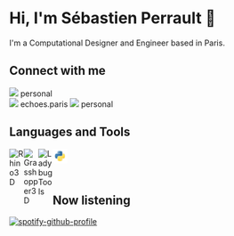 # Hi, I'm Sébastien Perrault 👋

I'm a Computational Designer and Engineer based in Paris. 

## Connect with me

<a href="http://twitter.com/s_perrault" target="_blank"><img width="22" src="https://cdn.simpleicons.org/twitter/53b14f" /></a>  personal  
<a href="https://www.instagram.com/echoes_paris" target="_blank"><img width="22" src="https://cdn.simpleicons.org/instagram/53b14f" /></a>  echoes.paris
<a href="https://www.linkedin.com/in/sebastienperrault" target="_blank"><img width="22" src="https://cdn.simpleicons.org/linkedin/53b14f" /></a> personal
<br>

## Languages and Tools

<img align="left" alt="Rhino3D" width="26px" src="https://w7.pngwing.com/pngs/454/77/png-transparent-rhinoceros-3d-computer-icons-rhino-rhino-rhino-logo-white-3d-computer-graphics-mammal-thumbnail.png" />
<img align="left" alt="Grasshopper3D" width="26px" src="https://seeklogo.com/images/G/grasshopper-3d-logo-B55A18550D-seeklogo.com.png" />
<img align="left" alt="Ladybug Tools" width="26px" src="https://www.ladybug.tools/assets/img/logo.png" />
<img align="left" alt="Python" width="26px" src="https://raw.githubusercontent.com/github/explore/80688e429a7d4ef2fca1e82350fe8e3517d3494d/topics/python/python.png" />

<br><br><br>

## Now listening
[![spotify-github-profile](https://spotify-github-profile.vercel.app/api/view?uid=sperrault&cover_image=true&theme=natemoo-re&show_offline=false&background_color=121212&bar_color=53b14f&bar_color_cover=false)](https://github.com/kittinan/spotify-github-profile)

